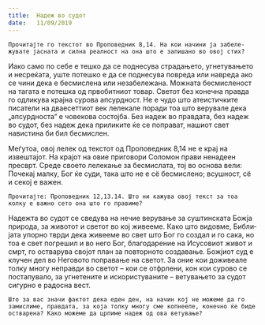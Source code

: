 ```yaml
---
title:  Надеж во судот
date:   11/09/2019
---
```


`Прочитајте го текстот во Проповедник 8,14. На кои начини ја забеле­жувате јасната и силна реалност на она што е запишано во овој стих?`

Иако само по себе е тешко да се поднесува страдањето, угнетувањето и несреќата, уште потешко е да се поднесува повреда или навреда ако се чини дека е бесмислена или незабележана. Можната бесмисленост на тагата е потешка од првобитниот товар. Светот без конечна правда го одликува крајна сурова апсурдност. Не е чудо што атеистичките писа­тели на дваесеттиот век лелекале поради тоа што верувале дека „апсурдноста“ е човекова состојба. Без надеж во правдата, без надеж во судот, без надеж дека приликите ќе се поправат, нашиот свет навистина би бил бесмислен.

Меѓутоа, овој лелек од текстот од Проповедник 8,14 не е крај на извештајот. На крајот на овие приговори Соломон прави ненадеен пресврт. Среде своето лелекање за бесмислата, тој во основа вели: Почекај малку, Бог ќе суди, така што не е сё бесмислено; всушност, сё и секој е важен.

`Прочитајте: Проповедник 12,13.14. Што ни кажува овој текст за тоа колку е важно сето она што го правиме?`

Надежта во судот се сведува на нечие верување за суштинската Божја природа, за животот и светот во кој живееме. Како што видовме, Библи­јата упорно тврди дека живееме во свет што Бог го создал и го сака, но тоа е свет погрешил и во него Бог, благодарение на Исусовиот живот и смрт, го остварува својот план за повторното создавање. Божјиот суд е клучен дел во Неговото поправање на светот. За оние кои доживеале толку многу неправди во светот – кои се отфрлени, кон кои сурово се постапувало, за угнетените и искористуваните – ветувањето за судот сигурно е радосна вест.

`Што за вас значи фактот дека еден ден, на начин кој не можеме да го замислиме, правдата, за која толку многу сме копнееле, конечно ќе биде остварена? Како можеме да црпиме надеж од ова ветување?`
